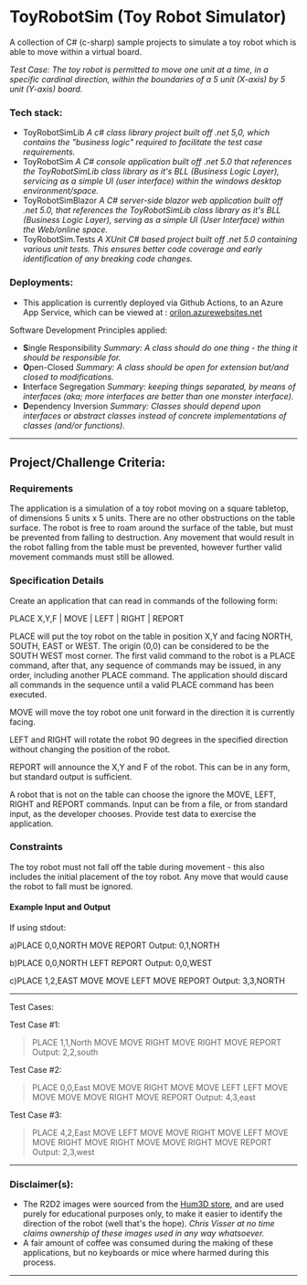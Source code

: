 # ToyRobotSim (Toy Robot Simulator)
A collection of C# (c-sharp) sample projects to simulate a toy robot which is able to move within a virtual board.

_Test Case: The toy robot is permitted to move one unit at a time, in a specific cardinal direction, within the boundaries of a 5 unit (X-axis) by 5 unit (Y-axis) board._

### Tech stack:

- ToyRobotSimLib
  _A c# class library project built off .net 5,0, which contains the "business logic" required to facilitate the test case requirements._
- ToyRobotSim
  _A C# console application built off .net 5.0 that references the ToyRobotSimLib class library as it's BLL (Business Logic Layer), servicing as a simple UI (user interface) within the windows desktop environment/space._
- ToyRobotSimBlazor
  _A C# server-side blazor web application built off .net 5.0, that references the ToyRobotSimLib class library as it's BLL (Business Logic Layer), serving as a simple UI (User Interface) within the Web/online space._
- ToyRobotSim.Tests
  _A XUnit C# based project built off .net 5.0 containing various unit tests. This ensures better code coverage and early identification of any breaking code changes._

### Deployments:

- This application is currently deployed via Github Actions, to an Azure App Service, which can be viewed at : [orilon.azurewebsites.net](https://orilon.azurewebsites.net)

Software Development Principles applied:

- **S**ingle Responsibility
  _Summary: A class should do one thing - the thing it should be responsible for._
- **O**pen-Closed
  _Summary: A class should be open for extension but/and closed to modifications._
- **I**nterface Segregation
  _Summary: keeping things separated, by means of interfaces (aka; more interfaces are better than one monster interface)._
- **D**ependency Inversion
  _Summary: Classes should depend upon interfaces or abstract classes instead of concrete implementations of classes (and/or functions)._

-----

## Project/Challenge Criteria:

### Requirements

The application is a simulation of a toy robot moving on a square tabletop, of dimensions 5 units x 5 units.
There are no other obstructions on the table surface.
The robot is free to roam around the surface of the table, but must be prevented from falling to destruction.
Any movement that would result in the robot falling from the table must be prevented, however further valid movement commands must still be allowed.

### Specification Details

Create an application that can read in commands of the following form:

PLACE X,Y,F | MOVE | LEFT | RIGHT | REPORT

PLACE will put the toy robot on the table in position X,Y and facing NORTH, SOUTH, EAST or WEST.
The origin (0,0) can be considered to be the SOUTH WEST most corner.
The first valid command to the robot is a PLACE command, after that, any sequence of commands may be issued, in any order, including another PLACE command.
The application should discard all commands in the sequence until a valid PLACE command has been executed.

MOVE will move the toy robot one unit forward in the direction it is currently facing.

LEFT and RIGHT will rotate the robot 90 degrees in the specified direction without changing the position of the robot.

REPORT will announce the X,Y and F of the robot. This can be in any form, but standard output is sufficient.

A robot that is not on the table can choose the ignore the MOVE, LEFT, RIGHT and REPORT commands.
Input can be from a file, or from standard input, as the developer chooses.
Provide test data to exercise the application.

### Constraints

The toy robot must not fall off the table during movement - this also includes the initial placement of the toy robot.
Any move that would cause the robot to fall must be ignored.

#### Example Input and Output

If using stdout:

a)PLACE 0,0,NORTH
MOVE
REPORT
Output: 0,1,NORTH 

b)PLACE 0,0,NORTH
LEFT
REPORT
Output: 0,0,WEST 

c)PLACE 1,2,EAST
MOVE
MOVE
LEFT
MOVE
REPORT
Output: 3,3,NORTH

-----

Test Cases:

Test Case #1:

> PLACE 1,1,North
> MOVE
> MOVE
> RIGHT
> MOVE
> RIGHT
> MOVE
> REPORT
> Output: 2,2,south

Test Case #2:

> PLACE 0,0,East
> MOVE
> MOVE
> RIGHT
> MOVE
> MOVE
> LEFT
> LEFT
> MOVE
> MOVE
> MOVE
> MOVE
> RIGHT
> MOVE
> REPORT
> Output: 4,3,east

Test Case #3:

> PLACE 4,2,East
> MOVE
> LEFT
> MOVE
> MOVE
> RIGHT
> MOVE
> LEFT
> MOVE
> MOVE
> RIGHT
> MOVE
> RIGHT
> MOVE
> MOVE
> RIGHT
> MOVE
> REPORT
> Output: 2,3,west

------

### Disclaimer(s):

- The R2D2 images were sourced from the [Hum3D store](https://hum3d.com/360-view/?id=185036), and are used purely for educational purposes only, to make it easier to identify the direction of the robot (well that's the hope). _Chris Visser at no time claims ownership of these images used in any way whatsoever._
- A fair amount of coffee was consumed during the making of these applications, but no keyboards or mice where harmed during this process.

-----

